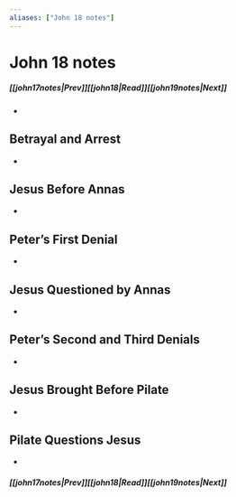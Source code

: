 ```yaml
---
aliases: ["John 18 notes"]
---
```

# John 18 notes
##### <span class=arrow-left></span>[[john17notes|Prev]]<span class=navigation-separator></span>[[john18|Read]]<span class=navigation-separator></span>[[john19notes|Next]]<span class=arrow-right></span>
- 
## Betrayal and Arrest
- 
## Jesus Before Annas
- 
## Peter’s First Denial
- 
## Jesus Questioned by Annas
- 
## Peter’s Second and Third Denials
- 
## Jesus Brought Before Pilate
- 
## Pilate Questions Jesus
- 
##### <span class=arrow-left></span>[[john17notes|Prev]]<span class=navigation-separator></span>[[john18|Read]]<span class=navigation-separator></span>[[john19notes|Next]]<span class=arrow-right></span>